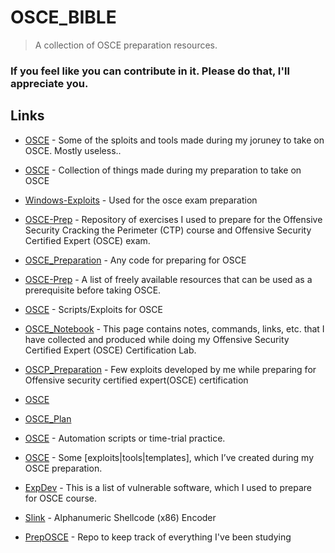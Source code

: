 # OSCE_BIBLE

> A collection of OSCE preparation resources.

### If you feel like you can contribute in it. Please do that, I'll appreciate you.

## Links

* [OSCE](https://github.com/winterwolf32/OSCE) - Some of the sploits and tools made during my joruney to take on OSCE. Mostly useless..

* [OSCE](https://github.com/ihack4falafel/OSCE) - Collection of things made during my preparation to take on OSCE 

* [Windows-Exploits](https://github.com/73696e65/windows-exploits) - Used for the osce exam preparation 

* [OSCE-Prep](https://github.com/neb2886/OSCE-prep) - Repository of exercises I used to prepare for the Offensive Security Cracking the Perimeter (CTP) course and Offensive Security Certified Expert (OSCE) exam.

* [OSCE_Preparation](https://github.com/jakeforer/OSCE-Preparation) - Any code for preparing for OSCE

* [OSCE-Prep](https://github.com/snoopysecurity/OSCE-Prep) -  A list of freely available resources that can be used as a prerequisite before taking OSCE. 

* [OSCE](https://github.com/omaidf/OSCE) - Scripts/Exploits for OSCE

* [OSCE_Notebook](https://github.com/tsondt/osce) - This page contains notes, commands, links, etc. that I have collected and produced while doing my Offensive Security Certified Expert (OSCE) Certification Lab.

* [OSCP_Preparation](https://github.com/strikergoutham/OSCE-preparation) - Few exploits developed by me while preparing for Offensive security certified expert(OSCE) certification 

* [OSCE](https://github.com/bigb0ss-offsec/OSCE)

* [OSCE_Plan](https://github.com/ben0/OSCE)

* [OSCE](https://github.com/CaptBoykin/osce) - Automation scripts or time-trial practice.

* [OSCE](https://github.com/dhn/OSCE) - Some [exploits|tools|templates], which I’ve created during my OSCE preparation.

* [ExpDev](https://github.com/simonuvarov/expdev) - This is a list of vulnerable software, which I used to prepare for OSCE course.

* [Slink](https://github.com/ihack4falafel/Slink) - Alphanumeric Shellcode (x86) Encoder 
* [PrepOSCE](https://github.com/f0rgetful/PrepOSCE) - Repo to keep track of everything I've been studying



